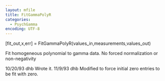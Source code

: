 ```yaml
---
layout: mfile
title: FitGammaPolyR
categories:
  - PsychGamma
encoding: UTF-8
---
```


[fit\_out,x,err] = FitGammaPolyR(values\_in,measurements,values\_out)

Fit homogeneous polynomial to gamma data.
No forced normalization or non-negativity

10/20/93    dhb   Wrote it.
11/9/93     dhb   Modified to force initial zero entries to be fit with zero.